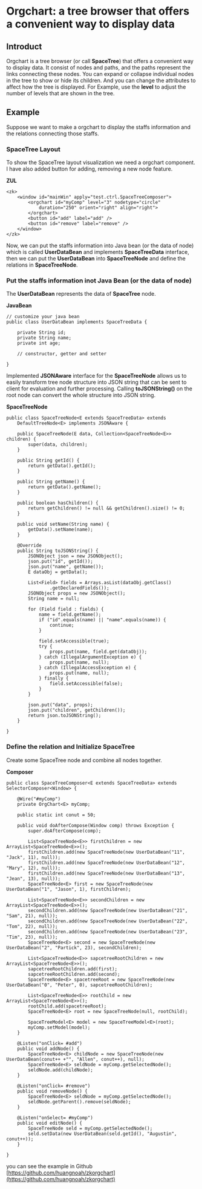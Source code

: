 # Orgchart: a tree browser that offers a convenient way to display data

## Introduct

  Orgchart is a tree browser (or call **SpaceTree**) that offers a convenient way to display data. It consist of nodes and paths, and the paths represent the links connecting these nodes. You can expand or collapse individual nodes in the tree to show or hide its children. And you can change the attributes to affect how the tree is displayed. For Example, use the **level** to adjust the number of levels that are shown in the tree. 

## Example

Suppose we want to make a orgchart to display the staffs information and the relations connecting those staffs.

### SpaceTree Layout

To show the SpaceTree layout visualization we need a orgchart component. I have also added button for adding, removing a new node feature.

**ZUL**
  
	<zk>
		<window id="mainWin" apply="test.ctrl.SpaceTreeComposer">
			<orgchart id="myComp" level="3" nodetype="circle"
				duration="250" orient="right" align="right">
			</orgchart>
			<button id="add" label="add" />
			<button id="remove" label="remove" />
		</window>
	</zk>


Now, we can put the staffs information into Java bean (or the data of node) which is called **UserDataBean** and implements **SpaceTreeData** interface, then we can put the **UserDataBean** into **SpaceTreeNode** and define the relations in **SpaceTreeNode**.

### Put the staffs information inot Java Bean (or the data of node)

The **UserDataBean** represents the data of **SpaceTree** node.

**JavaBean**
  
    // customize your java bean
    public class UserDataBean implements SpaceTreeData {

		private String id;
		private String name;
		private int age;

        // constructor, getter and setter

    }

Implemented **JSONAware** interface for the **SpaceTreeNode** allows us to easily transform tree node structure into JSON string that can be sent to client for evaluation and further processing.
Calling **toJSONString()** on the root node can convert the whole structure into JSON string.

**SpaceTreeNode**

	public class SpaceTreeNode<E extends SpaceTreeData> extends
		DefaultTreeNode<E> implements JSONAware {

		public SpaceTreeNode(E data, Collection<SpaceTreeNode<E>> children) {
			super(data, children);
		}
	
		public String getId() {
			return getData().getId();
		}
	
		public String getName() {
			return getData().getName();
		}
	
		public boolean hasChildren() {
			return getChildren() != null && getChildren().size() != 0;
		}
	
		public void setName(String name) {
			getData().setName(name);
		}
	
		@Override
		public String toJSONString() {
			JSONObject json = new JSONObject();
			json.put("id", getId());
			json.put("name", getName());
			E dataObj = getData();
	
			List<Field> fields = Arrays.asList(dataObj.getClass()
					.getDeclaredFields());
			JSONObject props = new JSONObject();
			String name = null;
	
			for (Field field : fields) {
				name = field.getName();
				if ("id".equals(name) || "name".equals(name)) {
					continue;
				}
	
				field.setAccessible(true);
				try {
					props.put(name, field.get(dataObj));
				} catch (IllegalArgumentException e) {
					props.put(name, null);
				} catch (IllegalAccessException e) {
					props.put(name, null);
				} finally {
					field.setAccessible(false);
				}
			}
	
			json.put("data", props);
			json.put("children", getChildren());
			return json.toJSONString();
		}

	}
    
### Define the relation and Initialize SpaceTree

Create some SpaceTree node and combine all nodes together.

**Composer**
  
    public class SpaceTreeComposer<E extends SpaceTreeData> extends SelectorComposer<Window> {

		@Wire("#myComp")
		private OrgChart<E> myComp;
		
		public static int conut = 50;
		
		public void doAfterCompose(Window comp) throws Exception {
			super.doAfterCompose(comp);
			
			List<SpaceTreeNode<E>> firstChildren = new ArrayList<SpaceTreeNode<E>>();
			firstChildren.add(new SpaceTreeNode(new UserDataBean("11", "Jack", 11), null));
			firstChildren.add(new SpaceTreeNode(new UserDataBean("12", "Mary", 12), null));
			firstChildren.add(new SpaceTreeNode(new UserDataBean("13", "Jean", 13), null));
			SpaceTreeNode<E> first = new SpaceTreeNode(new UserDataBean("1", "Jason", 1), firstChildren);
			
			List<SpaceTreeNode<E>> secondChildren = new ArrayList<SpaceTreeNode<E>>();
			secondChildren.add(new SpaceTreeNode(new UserDataBean("21", "Sam", 21), null));
			secondChildren.add(new SpaceTreeNode(new UserDataBean("22", "Tom", 22), null));
			secondChildren.add(new SpaceTreeNode(new UserDataBean("23", "Tim", 23), null));
			SpaceTreeNode<E> second = new SpaceTreeNode(new UserDataBean("2", "Partick", 23), secondChildren);
			
			List<SpaceTreeNode<E>> sapcetreeRootChildren = new ArrayList<SpaceTreeNode<E>>();
			sapcetreeRootChildren.add(first);
			sapcetreeRootChildren.add(second);
			SpaceTreeNode<E> spacetreeRoot = new SpaceTreeNode(new UserDataBean("0", "Peter", 0), sapcetreeRootChildren);
			
			List<SpaceTreeNode<E>> rootChild = new ArrayList<SpaceTreeNode<E>>();
			rootChild.add(spacetreeRoot);
			SpaceTreeNode<E> root = new SpaceTreeNode(null, rootChild);
			
			SpaceTreeModel<E> model = new SpaceTreeModel<E>(root);
			myComp.setModel(model);
		}
		
		@Listen("onClick= #add")
		public void addNode() {
		    SpaceTreeNode<E> childNode = new SpaceTreeNode(new UserDataBean(conut++ +"", "Allen", conut++), null);
		    SpaceTreeNode<E> seldNode = myComp.getSelectedNode();
		    seldNode.add(childNode);
		}
		
		@Listen("onClick= #remove")
		public void removeNode() {
		    SpaceTreeNode<E> seldNode = myComp.getSelectedNode();
		    seldNode.getParent().remove(seldNode);
		}
		
		@Listen("onSelect= #myComp")
		public void editNode() {
			SpaceTreeNode seld = myComp.getSelectedNode();
			seld.setData(new UserDataBean(seld.getId(), "Augustin", conut++));
		}
	
	}

you can see the example in Github [https://github.com/huangnoah/zkorgchart](https://github.com/huangnoah/zkorgchart) 

  

    

  
